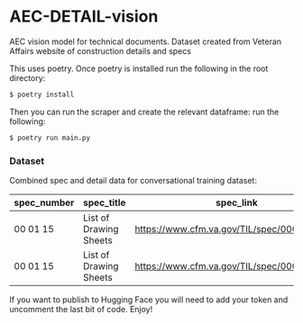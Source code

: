 # AEC-DETAIL-vision
AEC vision model for technical documents. Dataset created from Veteran Affairs website of construction details and specs

This uses poetry. Once poetry is installed 
run the following in the root directory:

```bash
$ poetry install
```

Then you can run the scraper and create the relevant dataframe: 
run the following:

```bash
$ poetry run main.py
```

### Dataset

Combined spec and detail data for conversational training dataset:

| spec_number  | spec_title               | spec_link                                   | detail_number | detail_title                 | detail_link |
| ------------ | ------------------------ | ------------------------------------------- | ------------- | ---------------------------- | ----------- |
| 00 01 15     | List of Drawing Sheets   | https://www.cfm.va.gov/TIL/spec/000110.docx | SD000115-01   |  Architectural Abbreviations | https://www.cfm.va.gov/til/sDetail/Div00SpclSect/SD000115-01.pdf |
| 00 01 15     | List of Drawing Sheets   | https://www.cfm.va.gov/TIL/spec/000110.docx | SD000115-02   |  Architectural Abbr. Cont. | https://www.cfm.va.gov/til/sDetail/Div00SpclSect/SD000115-02.pdf |

If you want to publish to Hugging Face you will need to add your token and uncomment the last bit of code.
Enjoy!